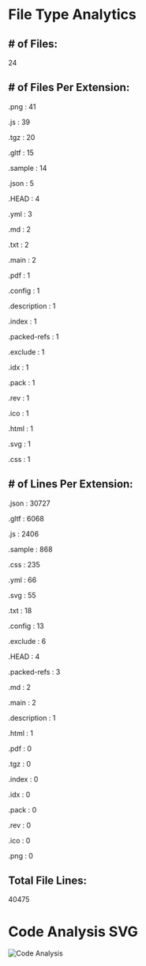 # File Type Analytics
## # of Files:
24

## # of Files Per Extension:
.png : 41

.js : 39

.tgz : 20

.gltf : 15

.sample : 14

.json : 5

.HEAD : 4

.yml : 3

.md : 2

.txt : 2

.main : 2

.pdf : 1

.config : 1

.description : 1

.index : 1

.packed-refs : 1

.exclude : 1

.idx : 1

.pack : 1

.rev : 1

.ico : 1

.html : 1

.svg : 1

.css : 1


## # of Lines Per Extension: 
.json : 30727

.gltf : 6068

.js : 2406

.sample : 868

.css : 235

.yml : 66

.svg : 55

.txt : 18

.config : 13

.exclude : 6

.HEAD : 4

.packed-refs : 3

.md : 2

.main : 2

.description : 1

.html : 1

.pdf : 0

.tgz : 0

.index : 0

.idx : 0

.pack : 0

.rev : 0

.ico : 0

.png : 0


## Total File Lines: 
40475

# Code Analysis SVG

<img src="https://repo-analytics-backend.vercel.app/api?backgroundColor=black&titleColor=white&textColor=white&title=Code Analysis&numFiles=24&totalLines=40475" alt="Code Analysis" />
